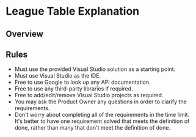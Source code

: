 # League Table Explanation

## Overview

## Rules

* Must use the provided Visual Studio solution as a starting point.
* Must use Visual Studio as the IDE.
* Free to use Google to look up any API documentation.
* Free to use any third-party libraries if required.
* Free to add/edit/remove Visual Studio projects as required.
* You may ask the Product Owner any questions in order to clarify the requirements.
* Don't worry about completing all of the requirements in the time limit. It's better to have one requirement solved that meets the definition of done, rather than many that don't meet the definition of done. 

